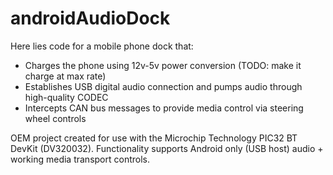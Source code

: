 # androidAudioDock
Here lies code for a mobile phone dock that:

- Charges the phone using 12v-5v power conversion (TODO: make it charge at max rate)
- Establishes USB digital audio connection and pumps audio through high-quality CODEC
- Intercepts CAN bus messages to provide media control via steering wheel controls

OEM project created for use with the Microchip Technology PIC32 BT DevKit (DV320032). Functionality supports Android only (USB host) audio + working media transport controls.


